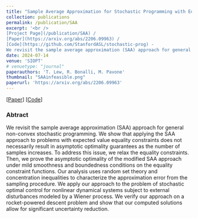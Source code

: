 ```yaml
---
title: "Sample Average Approximation for Stochastic Programming with Equality Constraints"
collection: publications
permalink: /publication/SAA
excerpt: '<br />
[Project Page](/publication/SAA) / 
[Paper](https://arxiv.org/abs/2206.09963) / 
[Code](https://github.com/StanfordASL/stochastic-prog) - 
We revisit the sample average approximation (SAA) approach for general non-convex stochastic programming and apply the method to stochastic optimal control problems.'
date: 2024-07-14
venue: 'SIOPT'
# venuetype: "journal"
paperauthors: 'T. Lew, R. Bonalli, M. Pavone'
thumbnail: "SAAinfeasible.png"
paperurl: 'https://arxiv.org/abs/2206.09963'
---
```


[[Paper](https://arxiv.org/abs/2206.09963)] 
[[Code](https://github.com/StanfordASL/stochastic-prog)]


### Abtract

We revisit the sample average approximation (SAA) approach for general non-convex stochastic programming. We show that applying the SAA approach to problems with expected value equality constraints does not necessarily result in asymptotic optimality guarantees as the number of samples increases. To address this issue, we relax the equality constraints. Then, we prove the asymptotic optimality of the modified SAA approach under mild smoothness and boundedness conditions on the equality constraint functions. Our analysis uses random set theory and concentration inequalities to characterize the approximation error from the sampling procedure. We apply our approach to the problem of stochastic optimal control for nonlinear dynamical systems subject to external disturbances modeled by a Wiener process. We verify our approach on a rocket-powered descent problem and show that our computed solutions allow for significant uncertainty reduction. 